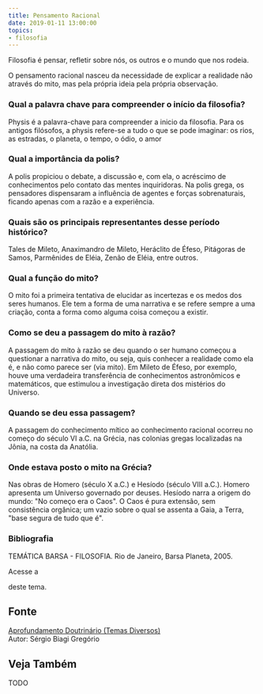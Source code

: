 ```yaml
---
title: Pensamento Racional
date: 2019-01-11 13:00:00
topics: 
- filosofia 
---
```


Filosofia é pensar, refletir sobre nós, os outros e o mundo que nos
rodeia.

O pensamento racional nasceu da necessidade de explicar a realidade não
através do mito, mas pela própria ideia pela própria observação.

### Qual a palavra chave para compreender o início da filosofia?
Physis é a palavra-chave para compreender a inicio da filosofia. Para os
antigos filósofos, a physis refere-se a tudo o que se pode imaginar:
os rios, as estradas, o planeta, o tempo, o ódio, o amor

### Qual a importância da polis?
A polis propiciou o debate, a discussão e, com ela, o acréscimo de
conhecimentos pelo contato das mentes inquiridoras. Na polis grega, os
pensadores dispensaram a influência de agentes e forças sobrenaturais,
ficando apenas com a razão e a experiência.

### Quais são os principais representantes desse período histórico?
Tales de Mileto, Anaximandro de Mileto, Heráclito de Éfeso, Pitágoras de
Samos, Parmênides de Eléia, Zenão de Eléia, entre outros.

### Qual a função do mito?
O mito foi a primeira tentativa de elucidar as incertezas e os medos dos
seres humanos. Ele tem a forma de uma narrativa e se refere sempre a uma
criação, conta a forma como alguma coisa começou a existir.

### Como se deu a passagem do mito à razão?
A passagem do mito à razão se deu quando o ser humano começou a
questionar a narrativa do mito, ou seja, quis conhecer a realidade como
ela é, e não como parece ser (via mito). Em Mileto de Éfeso, por
exemplo, houve uma verdadeira transferência de conhecimentos
astronômicos e matemáticos, que estimulou a investigação direta dos
mistérios do Universo.

### Quando se deu essa passagem?
A passagem do conhecimento mítico ao conhecimento racional ocorreu no
começo do século VI a.C. na Grécia, nas colonias gregas localizadas na
Jônia, na costa da Anatólia.

### Onde estava posto o mito na Grécia?
Nas obras de Homero (século X a.C.) e Hesíodo (século VIII a.C.). Homero
apresenta um Universo governado por deuses. Hesíodo narra a origem do
mundo: "No começo era o Caos". O Caos é pura extensão, sem consistência
orgânica; um vazio sobre o qual se assenta a Gaia, a Terra, "base segura
de tudo que é".

### Bibliografia
TEMÁTICA BARSA - FILOSOFIA. Rio de Janeiro, Barsa Planeta, 2005.

Acesse a

deste tema.

## Fonte
[Aprofundamento Doutrinário (Temas Diversos)](https://sites.google.com/view/aprofundamentodoutrinario/origem-da-filosofia)  
Autor: Sérgio Biagi Gregório



## Veja Também
TODO


